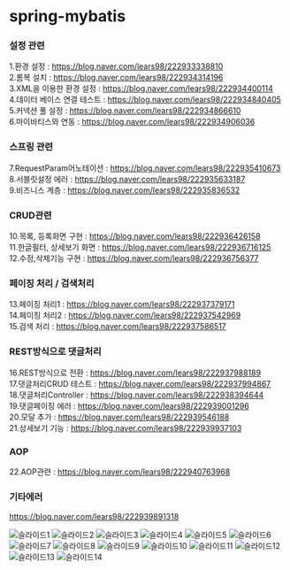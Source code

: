 # spring-mybatis
### 설정 관련 
1.환경 설정 : https://blog.naver.com/lears98/222933338810<br>
2.롬복 설치 : https://blog.naver.com/lears98/222934314196<br>
3.XML을 이용한 환경 설정 : https://blog.naver.com/lears98/222934400114<br>
4.데이터 베이스 연결 테스트 : https://blog.naver.com/lears98/222934840405<br>
5.커넥션 풀 설정 : https://blog.naver.com/lears98/222934866610<br>
6.마이바티스와 연동 : https://blog.naver.com/lears98/222934906036<br>
### 스프링 관련
7.RequestParam어노테이션 : https://blog.naver.com/lears98/222935410673<br>
8.서블릿설정 에러 : https://blog.naver.com/lears98/222935633187<br>
9.비즈니스 계층 : https://blog.naver.com/lears98/222935836532<br>
### CRUD관련
10.목록, 등록화면 구현 : https://blog.naver.com/lears98/222936426158<br>
11.한글필터, 상세보기 화면 : https://blog.naver.com/lears98/222936716125<br>
12.수정,삭제기능 구현 : https://blog.naver.com/lears98/222936756377<br>
### 페이징 처리 / 검색처리
13.페이징 처리1 : https://blog.naver.com/lears98/222937379171<br>
14.페이징 처리2 : https://blog.naver.com/lears98/222937542969<br>
15.검색 처리 : https://blog.naver.com/lears98/222937586517<br>
### REST방식으로 댓글처리
16.REST방식으로 전환 : https://blog.naver.com/lears98/222937988189<br>
17.댓글처리CRUD 테스트 : https://blog.naver.com/lears98/222937994867<br>
18.댓글처리Controller : https://blog.naver.com/lears98/222938394644<br>
19.댓글페이징 에러 : https://blog.naver.com/lears98/222939001296<br>
20.모달 추가 : https://blog.naver.com/lears98/222939546188<br>
21.상세보기 기능 : https://blog.naver.com/lears98/222939937103<br>
### AOP
22.AOP관련 : https://blog.naver.com/lears98/222940763968<br>
### 기타에러
https://blog.naver.com/lears98/222939891318<br>

![슬라이드1](https://user-images.githubusercontent.com/96603612/208574834-71a75c66-a662-4043-90e7-bdb4cce77660.PNG)
![슬라이드2](https://user-images.githubusercontent.com/96603612/208574846-d3ce34ed-9e7e-4152-a69f-9f9f9b2d3a78.PNG)
![슬라이드3](https://user-images.githubusercontent.com/96603612/208574852-fde1222a-135e-4069-80bd-aa605cef9cd9.PNG)
![슬라이드4](https://user-images.githubusercontent.com/96603612/208574859-ce7c0645-c0df-4976-87e0-24d3efbca16a.PNG)
![슬라이드5](https://user-images.githubusercontent.com/96603612/208574863-ef660f7a-8b78-4d8b-bcf1-a1be50bed07c.PNG)
![슬라이드6](https://user-images.githubusercontent.com/96603612/208574868-afe3f5e8-222d-4393-82af-3909f6bb204e.PNG)
![슬라이드7](https://user-images.githubusercontent.com/96603612/208574874-9800e457-74fc-40f2-acc4-e3093895b67e.PNG)
![슬라이드8](https://user-images.githubusercontent.com/96603612/208574883-c61ab04b-d661-4879-aa8c-17d9541c59b5.PNG)
![슬라이드9](https://user-images.githubusercontent.com/96603612/208574886-cb33f3ce-cc35-441a-b418-c664a2673c2c.PNG)
![슬라이드10](https://user-images.githubusercontent.com/96603612/208574894-e67e8d58-2ac5-4d37-84ea-7ea4fcc385c8.PNG)
![슬라이드11](https://user-images.githubusercontent.com/96603612/208574898-6cf98933-d39a-4949-bf48-b7d6b1ec21be.PNG)
![슬라이드12](https://user-images.githubusercontent.com/96603612/208574902-6184383b-0f98-4f93-acc5-60ea3473f000.PNG)
![슬라이드13](https://user-images.githubusercontent.com/96603612/208574908-7334d3f8-3f0f-4c00-9a4e-af99313ab4f3.PNG)
![슬라이드14](https://user-images.githubusercontent.com/96603612/208574914-1a8d7120-0b21-4fb1-b3b9-621b83d559ee.PNG)
<br>

